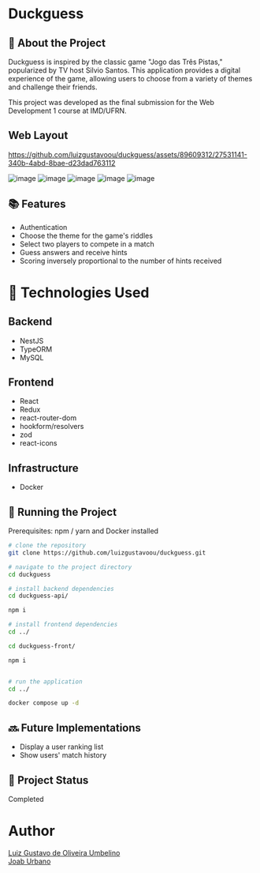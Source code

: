 # Duckguess

## :memo: About the Project
Duckguess is inspired by the classic game "Jogo das Três Pistas," popularized by TV host Silvio Santos. This application provides a digital experience of the game, allowing users to choose from a variety of themes and challenge their friends.

This project was developed as the final submission for the Web Development 1 course at IMD/UFRN.

## Web Layout
https://github.com/luizgustavoou/duckguess/assets/89609312/27531141-340b-4abd-8bae-d23dad763112

![image](https://github.com/luizgustavoou/duckguess/assets/89609312/d5150d7d-c2d5-4cd2-b0d8-0f201016b7ed)
![image](https://github.com/luizgustavoou/duckguess/assets/89609312/4faa1971-b8d4-41f7-b074-9bd9fd535477)
![image](https://github.com/luizgustavoou/duckguess/assets/89609312/b3ec44c2-77fd-41b6-9b05-9992157d87c0)
![image](https://github.com/luizgustavoou/duckguess/assets/89609312/17fb00d4-4ae8-45e9-9875-430ef2b4fa5f)
![image](https://github.com/luizgustavoou/duckguess/assets/89609312/9274d83e-3527-4b47-93b5-7f2e67f2a4ac)

## :books: Features
* Authentication
* Choose the theme for the game's riddles
* Select two players to compete in a match
* Guess answers and receive hints
* Scoring inversely proportional to the number of hints received

# :wrench: Technologies Used
## Backend
* NestJS
* TypeORM
* MySQL

## Frontend
* React
* Redux
* react-router-dom
* hookform/resolvers
* zod
* react-icons

## Infrastructure
* Docker

## :rocket: Running the Project
Prerequisites: npm / yarn and Docker installed

```bash
# clone the repository
git clone https://github.com/luizgustavoou/duckguess.git

# navigate to the project directory
cd duckguess

# install backend dependencies
cd duckguess-api/

npm i

# install frontend dependencies
cd ../

cd duckguess-front/

npm i


# run the application
cd ../

docker compose up -d
```

## :soon: Future Implementations
* Display a user ranking list
* Show users' match history

## :dart: Project Status
Completed

# Author
<a href="https://github.com/luizgustavoou">Luiz Gustavo de Oliveira Umbelino</a><br>
<a href="https://github.com/JoabUrbano">Joab Urbano</a><br>
